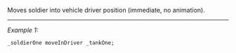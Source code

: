Moves soldier into vehicle driver position (immediate, no animation).


---
*Example 1:*
```sqf
_soldierOne moveInDriver _tankOne;
```